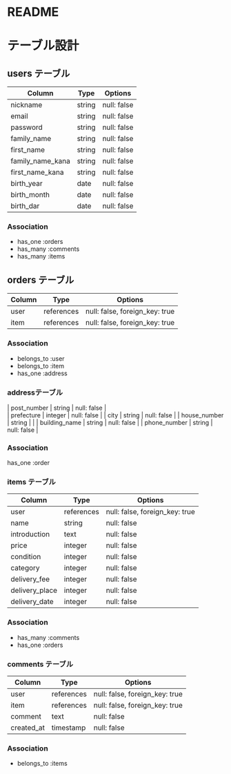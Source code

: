 # README
# テーブル設計

## users テーブル

| Column             | Type   | Options     |
| ------------------ | ------ | ----------- |
| nickname           | string | null: false |
| email              | string | null: false |
| password           | string | null: false |
| family_name        | string | null: false |
| first_name         | string | null: false |
| family_name_kana   | string | null: false |
| first_name_kana    | string | null: false |
| birth_year         | date   | null: false |
| birth_month        | date   | null: false |
| birth_dar          | date   | null: false |

### Association
- has_one :orders
- has_many :comments
- has_many :items

## orders テーブル
| Column        | Type       | Options                        |
| ------------- | ---------- | ------------------------------ |
| user          | references | null: false, foreign_key: true |
| item          | references | null: false, foreign_key: true |                       


### Association
- belongs_to :user
- belongs_to :item
- has_one    :address

### addressテーブル

| post_number   | string     | null: false                    |    
| prefecture    | integer    | null: false                    |
| city          | string     | null: false                    |
| house_number  | string     |                                |
| building_name | string     | null: false                    |
| phone_number  | string     | null: false                    |

### Association
has_one  :order

### items テーブル

| Column         | Type        | Options                        |
| -------------- | ----------- | ------------------------------ |
| user           | references  | null: false, foreign_key: true |
| name           | string      | null: false                    |
| introduction   | text        | null: false                    |
| price          | integer     | null: false                    |
| condition      | integer     | null: false                    |
| category       | integer     | null: false                    |
| delivery_fee   | integer     | null: false                    |
| delivery_place | integer     | null: false                    |
| delivery_date  | integer     | null: false                    |

### Association
- has_many   :comments
- has_one    :orders

### comments テーブル
| Column         | Type        | Options                        |
| -------------- | ----------- | ------------------------------ |
| user           | references  | null: false, foreign_key: true |
| item           | references  | null: false, foreign_key: true |
| comment        | text        | null: false                    |
| created_at     | timestamp   | null: false                    |

### Association
- belongs_to   :items